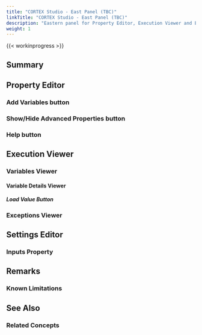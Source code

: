 ```yaml
---
title: "CORTEX Studio - East Panel (TBC)"
linkTitle: "CORTEX Studio - East Panel (TBC)"
description: "Eastern panel for Property Editor, Execution Viewer and Exceptions"
weight: 1
---
```


{{< workinprogress >}}

## Summary

## Property Editor

### Add Variables button

### Show/Hide Advanced Properties button

### Help button

## Execution Viewer

### Variables Viewer

#### Variable Details Viewer

##### Load Value Button

### Exceptions Viewer

## Settings Editor

### Inputs Property

## Remarks

### Known Limitations

## See Also

### Related Concepts
